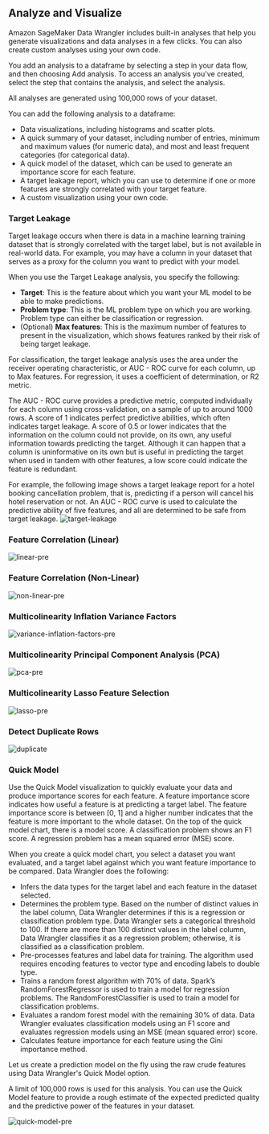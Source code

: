 ## Analyze and Visualize 

Amazon SageMaker Data Wrangler includes built-in analyses that help you generate visualizations and data analyses in a few clicks. You can also create custom analyses using your own code.

You add an analysis to a dataframe by selecting a step in your data flow, and then choosing Add analysis. To access an analysis you've created, select the step that contains the analysis, and select the analysis.

All analyses are generated using 100,000 rows of your dataset.

You can add the following analysis to a dataframe:

* Data visualizations, including histograms and scatter plots.
* A quick summary of your dataset, including number of entries, minimum and maximum values (for numeric data), and most and least frequent categories (for categorical data).
* A quick model of the dataset, which can be used to generate an importance score for each feature.
* A target leakage report, which you can use to determine if one or more features are strongly correlated with your target feature. 
* A custom visualization using your own code.


### Target Leakage 
Target leakage occurs when there is data in a machine learning training dataset that is strongly correlated with the target label, but is not available in real-world data. For example, you may have a column in your dataset that serves as a proxy for the column you want to predict with your model.

When you use the Target Leakage analysis, you specify the following:
* **Target**: This is the feature about which you want your ML model to be able to make predictions.
* **Problem type**: This is the ML problem type on which you are working. Problem type can either be classification or regression.
* (Optional) **Max features**: This is the maximum number of features to present in the visualization, which shows features ranked by their risk of being target leakage.

For classification, the target leakage analysis uses the area under the receiver operating characteristic, or AUC - ROC curve for each column, up to Max features. For regression, it uses a coefficient of determination, or R2 metric.

The AUC - ROC curve provides a predictive metric, computed individually for each column using cross-validation, on a sample of up to around 1000 rows. A score of 1 indicates perfect predictive abilities, which often indicates target leakage. A score of 0.5 or lower indicates that the information on the column could not provide, on its own, any useful information towards predicting the target. Although it can happen that a column is uninformative on its own but is useful in predicting the target when used in tandem with other features, a low score could indicate the feature is redundant.

For example, the following image shows a target leakage report for a hotel booking cancellation problem, that is, predicting if a person will cancel his hotel reservation or not. An AUC - ROC curve is used to calculate the predictive ability of five features, and all are determined to be safe from target leakage. 
![target-leakage](.././img/target-leakage.png)

### Feature Correlation (Linear)
![linear-pre](.././img/linear-pre.png)


### Feature Correlation (Non-Linear)
![non-linear-pre](.././img/non-linear-pre.png)


### Multicolinearity Inflation Variance Factors
![variance-inflation-factors-pre](.././img/variance-inflation-factors-pre.png)


### Multicolinearity Principal Component Analysis (PCA)
![pca-pre](.././img/pca-pre.png)


### Multicolinearity Lasso Feature Selection 
![lasso-pre](.././img/lasso-pre.png)


### Detect Duplicate Rows
![duplicate](.././img/duplicate-2.png)


### Quick Model

Use the Quick Model visualization to quickly evaluate your data and produce importance scores for each feature. A feature importance score indicates how useful a feature is at predicting a target label. The feature importance score is between [0, 1] and a higher number indicates that the feature is more important to the whole dataset. On the top of the quick model chart, there is a model score. A classification problem shows an F1 score. A regression problem has a mean squared error (MSE) score.

When you create a quick model chart, you select a dataset you want evaluated, and a target label against which you want feature importance to be compared. Data Wrangler does the following:
* Infers the data types for the target label and each feature in the dataset selected.
* Determines the problem type. Based on the number of distinct values in the label column, Data Wrangler determines if this is a regression or classification problem type. Data Wrangler sets a categorical threshold to 100. If there are more than 100 distinct values in the label column, Data Wrangler classifies it as a regression problem; otherwise, it is classified as a classification problem.
* Pre-processes features and label data for training. The algorithm used requires encoding features to vector type and encoding labels to double type.
* Trains a random forest algorithm with 70% of data. Spark’s RandomForestRegressor is used to train a model for regression problems. The RandomForestClassifier is used to train a model for classification problems.
* Evaluates a random forest model with the remaining 30% of data. Data Wrangler evaluates classification models using an F1 score and evaluates regression models using an MSE (mean squared error) score.
* Calculates feature importance for each feature using the Gini importance method.

Let us create a prediction model on the fly using the raw crude features using Data Wrangler's Quick Model option.

A limit of 100,000 rows is used for this analysis. You can use the Quick Model feature to provide a rough estimate of the expected predicted quality and the predictive power of the features in your dataset. 

![quick-model-pre](.././img/quick-model-pre.png)